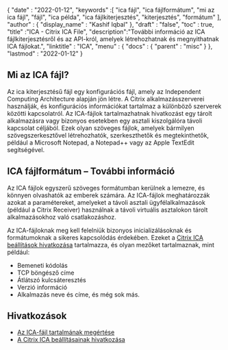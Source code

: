 {
  "date" : "2022-01-12",
  "keywords" :[ "ica fájl", "ica fájlformátum", "mi az ica fájl", "fájl", "ica példa", "ica fájlkiterjesztés", "kiterjesztés", "formátum" ],
  "author" : {
    "display_name" : "Kashif Iqbal"
},
  "draft" : "false",
  "toc" : true,
  "title" :"ICA - Citrix ICA File",
  "description":"További információ az ICA fájlkiterjesztésről és az API-król, amelyek létrehozhatnak és megnyithatnak ICA fájlokat.",
  "linktitle" : "ICA",
  "menu" : {
    "docs" : {
      "parent" : "misc"
}
},
  "lastmod" : "2022-01-12"
}

## Mi az ICA fájl?

Az ica kiterjesztésű fájl egy konfigurációs fájl, amely az Independent Computing Architecture alapján jön létre. A Citrix alkalmazásszerverei használják, és konfigurációs információkat tartalmaz a különböző szerverek közötti kapcsolatról. Az ICA-fájlok tartalmazhatnak hivatkozást egy tárolt alkalmazásra vagy bizonyos esetekben egy asztali kiszolgálóra távoli kapcsolat céljából. Ezek olyan szöveges fájlok, amelyek bármilyen szövegszerkesztővel létrehozhatók, szerkeszthetők és megtekinthetők, például a Microsoft Notepad, a Notepad++ vagy az Apple TextEdit segítségével.

## ICA fájlformátum – További információ

Az ICA fájlok egyszerű szöveges formátumban kerülnek a lemezre, és könnyen olvashatók az emberek számára. Az ICA-fájlok meghatározzák azokat a paramétereket, amelyeket a távoli asztali ügyfélalkalmazások (például a Citrix Receiver) használnak a távoli virtuális asztalokon tárolt alkalmazásokhoz való csatlakozáshoz.

Az ICA-fájloknak meg kell felelniük bizonyos inicializálásoknak és formátumoknak a sikeres kapcsolódás érdekében. Ezeket a [Citrix ICA beállítások hivatkozása](https://docs.citrix.com/en-us/categories/legacy-archive) tartalmazza, és olyan mezőket tartalmaznak, mint például:

* Bemeneti kódolás
* TCP böngésző címe
* Átlátszó kulcsáteresztés
* Verzió információ
* Alkalmazás neve és címe, és még sok más.
 

## Hivatkozások

* [Az ICA-fájl tartalmának megértése](https://docs.eggplantsoftware.com/epp/9.0.0/ePP/cvuunderstanding_ica_file_contents.htm)
* [A Citrix ICA beállításainak hivatkozása](https://docs.citrix.com/en-us/categories/legacy-archive)

